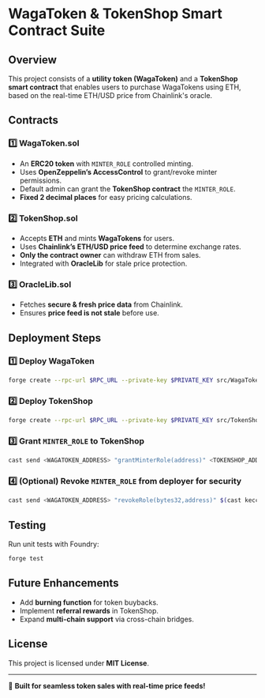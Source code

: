 # WagaToken & TokenShop Smart Contract Suite

## Overview
This project consists of a **utility token (WagaToken)** and a **TokenShop smart contract** that enables users to purchase WagaTokens using ETH, based on the real-time ETH/USD price from Chainlink's oracle.

## Contracts
### 1️⃣ **WagaToken.sol**
- An **ERC20 token** with `MINTER_ROLE` controlled minting.
- Uses **OpenZeppelin’s AccessControl** to grant/revoke minter permissions.
- Default admin can grant the **TokenShop contract** the `MINTER_ROLE`.
- **Fixed 2 decimal places** for easy pricing calculations.

### 2️⃣ **TokenShop.sol**
- Accepts **ETH** and mints **WagaTokens** for users.
- Uses **Chainlink’s ETH/USD price feed** to determine exchange rates.
- **Only the contract owner** can withdraw ETH from sales.
- Integrated with **OracleLib** for stale price protection.

### 3️⃣ **OracleLib.sol**
- Fetches **secure & fresh price data** from Chainlink.
- Ensures **price feed is not stale** before use.

## Deployment Steps
### 1️⃣ Deploy WagaToken
```sh
forge create --rpc-url $RPC_URL --private-key $PRIVATE_KEY src/WagaToken.sol:WagaToken
```
### 2️⃣ Deploy TokenShop
```sh
forge create --rpc-url $RPC_URL --private-key $PRIVATE_KEY src/TokenShop.sol:TokenShop --constructor-args <WAGATOKEN_ADDRESS> <CHAINLINK_PRICE_FEED>
```
### 3️⃣ Grant `MINTER_ROLE` to TokenShop
```sh
cast send <WAGATOKEN_ADDRESS> "grantMinterRole(address)" <TOKENSHOP_ADDRESS> --rpc-url $RPC_URL --private-key $PRIVATE_KEY
```
### 4️⃣ (Optional) Revoke `MINTER_ROLE` from deployer for security
```sh
cast send <WAGATOKEN_ADDRESS> "revokeRole(bytes32,address)" $(cast keccak "MINTER_ROLE") <DEPLOYER_ADDRESS> --rpc-url $RPC_URL --private-key $PRIVATE_KEY
```

## Testing
Run unit tests with Foundry:
```sh
forge test
```

## Future Enhancements
- Add **burning function** for token buybacks.
- Implement **referral rewards** in TokenShop.
- Expand **multi-chain support** via cross-chain bridges.

## License
This project is licensed under **MIT License**.

---

🚀 **Built for seamless token sales with real-time price feeds!**

